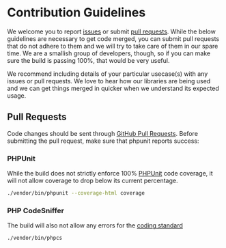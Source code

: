 # Contribution Guidelines
We welcome you to report [issues](/../../issues) or submit [pull requests](/../../pulls).  While the below guidelines are necessary to get code merged, you can
submit pull requests that do not adhere to them and we will try to take care of them in our spare time.  We are a smallish group of developers,
though, so if you can make sure the build is passing 100%, that would be very useful.

We recommend including details of your particular usecase(s) with any issues or pull requests.  We love to hear how our libraries are being used
and we can get things merged in quicker when we understand its expected usage.

## Pull Requests
Code changes should be sent through [GitHub Pull Requests](/../../pulls).  Before submitting the pull request, make sure that phpunit reports success:

### PHPUnit
While the build does not strictly enforce 100% [PHPUnit](http://www.phpunit.de) code coverage, it will not allow coverage to drop below its current percentage.

```sh
./vendor/bin/phpunit --coverage-html coverage
```

### PHP CodeSniffer
The build will also not allow any errors for the [coding standard](https://www.php-fig.org/psr/psr-12/)

```sh
./vendor/bin/phpcs
